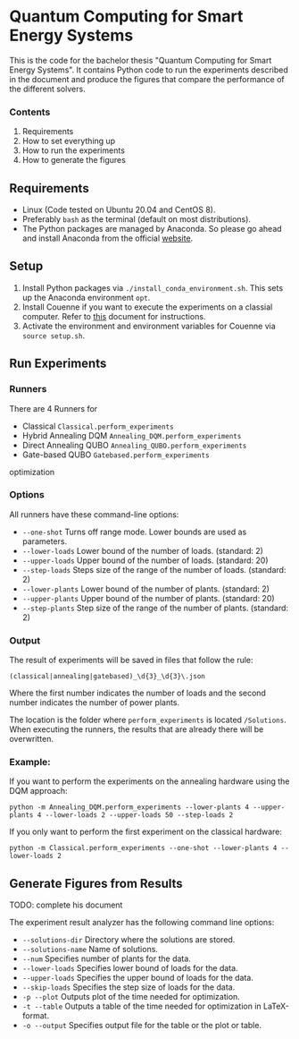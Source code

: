# Quantum Computing for Smart Energy Systems

This is the code for the bachelor thesis "Quantum Computing for Smart Energy Systems".
It contains Python code to run the experiments described in the document and produce the figures that compare the performance of the different solvers.

### Contents

1. Requirements
1. How to set everything up
1. How to run the experiments
1. How to generate the figures

## Requirements

- Linux (Code tested on Ubuntu 20.04 and CentOS 8).
- Preferably `bash` as the terminal (default on most distributions).
- The Python packages are managed by Anaconda. So please go ahead and install Anaconda from the official [website](https://www.anaconda.com/products/individual#Downloads).


## Setup

1. Install Python packages via `./install_conda_environment.sh`. This sets up the Anaconda environment `opt`.
2. Install Couenne if you want to execute the experiments on a classial computer. Refer to [this](Classical/COIN-OR/README.md) document for instructions.
1. Activate the environment and environment variables for Couenne via `source setup.sh`.

## Run Experiments

### Runners

There are 4 Runners for
- Classical `Classical.perform_experiments`
- Hybrid Annealing DQM `Annealing_DQM.perform_experiments`
- Direct Annealing QUBO `Annealing_QUBO.perform_experiments`
- Gate-based QUBO `Gatebased.perform_experiments`

optimization

### Options

All runners have these command-line options:
- `--one-shot` Turns off range mode. Lower bounds are used as parameters.
- `--lower-loads` Lower bound of the number of loads. (standard: 2)
- `--upper-loads` Upper bound of the number of loads. (standard: 20)
- `--step-loads` Steps size of the range of the number of loads. (standard: 2)
- `--lower-plants` Lower bound of the number of plants. (standard: 2)
- `--upper-plants` Upper bound of the number of plants. (standard: 20)
- `--step-plants` Step size of the range of the number of plants. (standard: 2)

### Output

The result of experiments will be saved in files that follow the rule:

`(classical|annealing|gatebased)_\d{3}_\d{3}\.json`

Where the first number indicates the number of loads and the second number indicates the number of power plants.

The location is the folder where `perform_experiments` is located `/Solutions`.
When executing the runners, the results that are already there will be overwritten.

### Example:

If you want to perform the experiments on the annealing hardware using the DQM approach:

`python -m Annealing_DQM.perform_experiments --lower-plants 4 --upper-plants 4 --lower-loads 2 --upper-loads 50 --step-loads 2`

If you only want to perform the first experiment on the classical hardware:

`python -m Classical.perform_experiments --one-shot --lower-plants 4 --lower-loads 2`

## Generate Figures from Results

TODO: complete his document

The experiment result analyzer has the following command line options:
- `--solutions-dir` Directory where the solutions are stored.
- `--solutions-name` Name of solutions.
- `--num` Specifies number of plants for the data.
- `--lower-loads` Specifies lower bound of loads for the data.
- `--upper-loads` Specifies the upper bound of loads for the data.
- `--skip-loads` Specifies the step size of loads for the data.
- `-p --plot` Outputs plot of the time needed for optimization.
- `-t --table` Outputs a table of the time needed for optimization in LaTeX-format.
- `-o --output` Specifies output file for the table or the plot or table.
